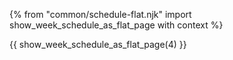 {% from "common/schedule-flat.njk" import show_week_schedule_as_flat_page with context %}

{{ show_week_schedule_as_flat_page(4) }}